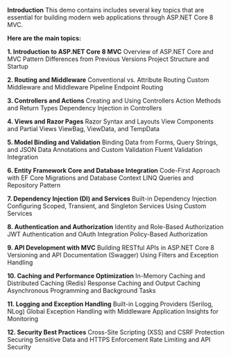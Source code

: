 **Introduction**
This demo contains includes several key topics that are essential for building modern web applications through ASP.NET Core 8 MVC. 

**Here are the main topics:**

**1. Introduction to ASP.NET Core 8 MVC**
Overview of ASP.NET Core and MVC Pattern
Differences from Previous Versions
Project Structure and Startup

**2. Routing and Middleware**
Conventional vs. Attribute Routing
Custom Middleware and Middleware Pipeline
Endpoint Routing

**3. Controllers and Actions**
Creating and Using Controllers
Action Methods and Return Types
Dependency Injection in Controllers

**4. Views and Razor Pages**
Razor Syntax and Layouts
View Components and Partial Views
ViewBag, ViewData, and TempData

**5. Model Binding and Validation**
Binding Data from Forms, Query Strings, and JSON
Data Annotations and Custom Validation
Fluent Validation Integration

**6. Entity Framework Core and Database Integration**
Code-First Approach with EF Core
Migrations and Database Context
LINQ Queries and Repository Pattern

**7. Dependency Injection (DI) and Services**
Built-in Dependency Injection
Configuring Scoped, Transient, and Singleton Services
Using Custom Services

**8. Authentication and Authorization**
Identity and Role-Based Authorization
JWT Authentication and OAuth Integration
Policy-Based Authorization

**9. API Development with MVC**
Building RESTful APIs in ASP.NET Core 8
Versioning and API Documentation (Swagger)
Using Filters and Exception Handling

**10. Caching and Performance Optimization**
In-Memory Caching and Distributed Caching (Redis)
Response Caching and Output Caching
Asynchronous Programming and Background Tasks

**11. Logging and Exception Handling**
Built-in Logging Providers (Serilog, NLog)
Global Exception Handling with Middleware
Application Insights for Monitoring

**12. Security Best Practices**
Cross-Site Scripting (XSS) and CSRF Protection
Securing Sensitive Data and HTTPS Enforcement
Rate Limiting and API Security
